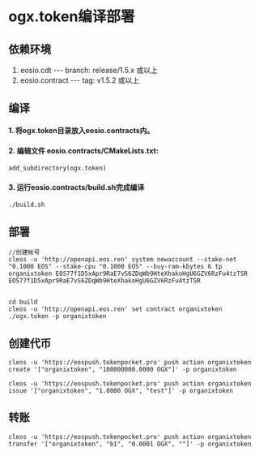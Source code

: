 # ogx.token编译部署

## 依赖环境

1. eosio.cdt --- branch: release/1.5.x 或以上
2. eosio.contract --- tag:  v1.5.2 或以上

## 编译

#### 1. 将ogx.token目录放入eosio.contracts内。
#### 2. 编辑文件 eosio.contracts/CMakeLists.txt:

```
add_subdirectory(ogx.token)
```
#### 3. 运行eosio.contracts/build.sh完成编译
 ```
 ./build.sh
 ```
 
 ## 部署
 
```
//创建帐号
cleos -u 'http://openapi.eos.ren' system newaccount --stake-net "0.1000 EOS" --stake-cpu "0.1000 EOS" --buy-ram-kbytes 6 tp organixtoken EOS77f1D5xApr9RaE7vS6ZDqWb9HteXhakoHgU6GZV6RzFu4tzTSR EOS77f1D5xApr9RaE7vS6ZDqWb9HteXhakoHgU6GZV6RzFu4tzTSR


cd build
cleos -u 'http://openapi.eos.ren' set contract organixtoken ./ogx.token -p organixtoken
```

## 创建代币
```
cleos -u 'https://eospush.tokenpocket.pro' push action organixtoken create '["organixtoken", "100000000.0000 OGX"]' -p organixtoken

cleos -u 'https://eospush.tokenpocket.pro' push action organixtoken issue '["organixtoken", "1.0000 OGX", "test"]' -p organixtoken
```
## 转账
```
cleos -u 'https://eospush.tokenpocket.pro' push action organixtoken transfer '["organixtoken", "b1", "0.0001 OGX", ""]' -p organixtoken
```